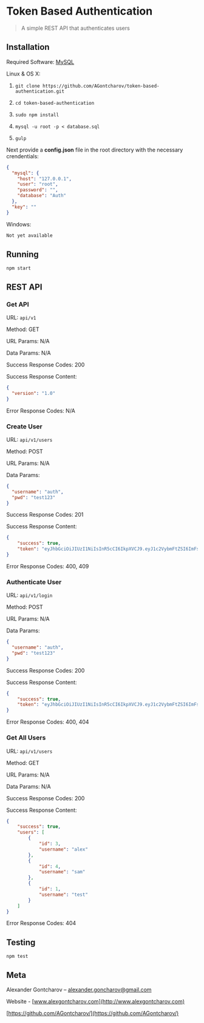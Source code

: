 # Token Based Authentication
> A simple REST API that authenticates users

## Installation

Required Software: [MySQL](https://www.mysql.com/)

Linux & OS X:

1. `git clone https://github.com/AGontcharov/token-based-authentication.git`

2. `cd token-based-authentication`

3. `sudo npm install`

4. `mysql -u root -p < database.sql`

5. `gulp`

Next provide a **config.json** file in the root directory with the necessary crendentials:

```JSON
{
  "mysql": {
    "host": "127.0.0.1",
    "user": "root",
    "password": "",
    "database": "Auth"
  },
  "key": ""
}
```

Windows:

```sh
Not yet available
```

## Running

```
npm start
```

## REST API


### Get API

URL: `api/v1`

Method: GET

URL Params: N/A

Data Params: N/A

Success Response Codes: 200

Success Response Content:
```JSON
{
  "version": "1.0"
}
```

Error Response Codes: N/A

### Create User

URL: `api/v1/users`

Method: POST

URL Params: N/A

Data Params: 
```JSON
{
  "username": "auth",
  "pwd": "test123"
}
```

Success Response Codes: 201

Success Response Content:
```JSON
{
    "success": true,
    "token": "eyJhbGciOiJIUzI1NiIsInR5cCI6IkpXVCJ9.eyJ1c2VybmFtZSI6ImFsZXgiLCJpYXQiOjE1MDk5NTQxNDksImV4cCI6MTUwOTk1NDc0OX0.o5uPFxW6GQWgMi7Sg-eWRFvFVnLZvEp_gmOpGFc6Yvc"
}
```

Error Response Codes: 400, 409

### Authenticate User

URL: `api/v1/login`

Method: POST

URL Params: N/A

Data Params: 
```JSON
{
  "username": "auth",
  "pwd": "test123"
}
```

Success Response Codes: 200

Success Response Content:
```JSON
{
    "success": true,
    "token": "eyJhbGciOiJIUzI1NiIsInR5cCI6IkpXVCJ9.eyJ1c2VybmFtZSI6ImFsZXgiLCJpYXQiOjE1MDk5NTQxNDksImV4cCI6MTUwOTk1NDc0OX0.o5uPFxW6GQWgMi7Sg-eWRFvFVnLZvEp_gmOpGFc6Yvc"
}
```

Error Response Codes: 400, 404

### Get All Users

URL: `api/v1/users`

Method: GET

URL Params: N/A

Data Params: N/A

Success Response Codes: 200

Success Response Content:
```JSON
{
    "success": true,
    "users": [
        {
            "id": 3,
            "username": "alex"
        },
        {
            "id": 4,
            "username": "sam"
        },
        {
            "id": 1,
            "username": "test"
        }
    ]
}
```

Error Response Codes: 404

## Testing

```
npm test
```

## Meta

Alexander Gontcharov – alexander.goncharov@gmail.com

Website - [www.alexgontcharov.com](http://www.alexgontcharov.com)

[https://github.com/AGontcharov/](https://github.com/AGontcharov/)
